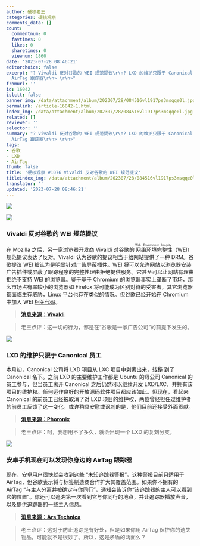 ```yaml
---
author: 硬核老王
categories: 硬核观察
comments_data: []
count:
  commentnum: 0
  favtimes: 0
  likes: 0
  sharetimes: 0
  viewnum: 1860
date: '2023-07-28 08:46:21'
editorchoice: false
excerpt: "? Vivaldi 反对谷歌的 WEI 规范提议\r\n? LXD 的维护只限于 Canonical 员工\r\n? 安卓手机现在可以发现你身边的
  AirTag 跟踪器\r\n» \r\n»"
fromurl: ''
id: 16042
islctt: false
banner_img: /data/attachment/album/202307/28/084516vl1917ps3msqqe0l.jpg
permalink: /article-16042-1.html
index_img: /data/attachment/album/202307/28/084516vl1917ps3msqqe0l.jpg
related: []
reviewer: ''
selector: ''
summary: "? Vivaldi 反对谷歌的 WEI 规范提议\r\n? LXD 的维护只限于 Canonical 员工\r\n? 安卓手机现在可以发现你身边的
  AirTag 跟踪器\r\n» \r\n»"
tags:
- 谷歌
- LXD
- AirTag
thumb: false
title: '硬核观察 #1076 Vivaldi 反对谷歌的 WEI 规范提议'
titleindex_img: /data/attachment/album/202307/28/084516vl1917ps3msqqe0l.jpg
translator: ''
updated: '2023-07-28 08:46:21'
---
```


![](/data/attachment/album/202307/28/084516vl1917ps3msqqe0l.jpg)


![](/data/attachment/album/202307/28/084528jwy7zn3igynpgena.jpg)


### Vivaldi 反对谷歌的 WEI 规范提议


在 Mozilla 之后，另一家浏览器开发商 Vivaldi 对谷歌的<ruby> 网络环境完整性 <rt>  Web Environment Integrity </rt></ruby>（WEI）规范提议表达了反对。Vivaldi 认为谷歌的提议相当于给网站提供了一种 DRM。谷歌提议 WEI 被认为是明显针对广告屏蔽插件。WEI 将可以允许网站以浏览器安装广告插件或屏蔽了跟踪程序的完整性理由拒绝提供服务。它甚至可以让网站有理由拒绝不支持 WEI 的浏览器。鉴于基于 Chromium 的浏览器事实上垄断了市场，那么市场占有率较小的浏览器如 Firefox 将可能成为区别对待的受害者，其它浏览器都面临生存威胁，Linux 平台也存在类似的情况。但谷歌已经开始在 Chromium 中加入 WEI [相关代码](https://github.com/chromium/chromium/commit/6f47a22906b2899412e79a2727355efa9cc8f5bd)。



> 
> **[消息来源：Vivaldi](https://vivaldi.com/blog/googles-new-dangerous-web-environment-integrity-spec/)**
> 
> 
> 



> 
> 老王点评：这一切的行为，都是在“谷歌是一家广告公司”的前提下发生的。
> 
> 
> 


![](/data/attachment/album/202307/28/084539shp3osoz6w64j43m.jpg)


### LXD 的维护只限于 Canonical 员工


本月初，Canonical 公司将 LXD 项目从 LXC 项目中剥离出来，[转移](/article-15971-1.html) 到了 Canonical 名下。之前 LXD 的主要维护工作都是 Ubuntu 的母公司 Canonical 的员工参与，但当员工离开 Canonical 之后仍然可以继续开发 LXD/LXC，并拥有该项目的维护权。任何运作良好的开放源码软件项目都应该如此。但现在，看起来 Canonical 的前员工已经被取消了对 LXD 项目的维护权，两位曾经担任过维护者的前员工反馈了这一变化。或许稍具安慰或讽刺的是，他们目前还接受外面贡献。



> 
> **[消息来源：Phoronix](https://www.phoronix.com/news/LXD-Maintainership-Canonical)**
> 
> 
> 



> 
> 老王点评：呵，我想用不了多久，就会出现一个 LXD 的复刻分支。
> 
> 
> 


![](/data/attachment/album/202307/28/084550rhpysp6ncq1fpz2z.jpg)


### 安卓手机现在可以发现你身边的 AirTag 跟踪器


现在，安卓用户很快就会收到这些 “未知追踪器警报”。这种警报目前只适用于 AirTag，但谷歌表示将与标签制造商合作扩大其覆盖范围。如果你不拥有的 AirTag “与主人分离并被确定与你同行”，通知会告诉你“该追踪器的主人可以看到它的位置”。你还可以追溯第一次看到它与你同行的地点，并让追踪器播放声音，以及提供追踪器的一些主人信息。



> 
> **[消息来源：Ars Technica](https://arstechnica.com/gadgets/2023/07/android-phones-can-now-tell-you-if-theres-an-airtag-following-you/)**
> 
> 
> 



> 
> 老王点评：这对于防止追踪是有好处，但是如果你用 AirTag 保护你的遗失物品，可能就不是很妙了。所以，这是矛盾的两面么？
> 
> 
>